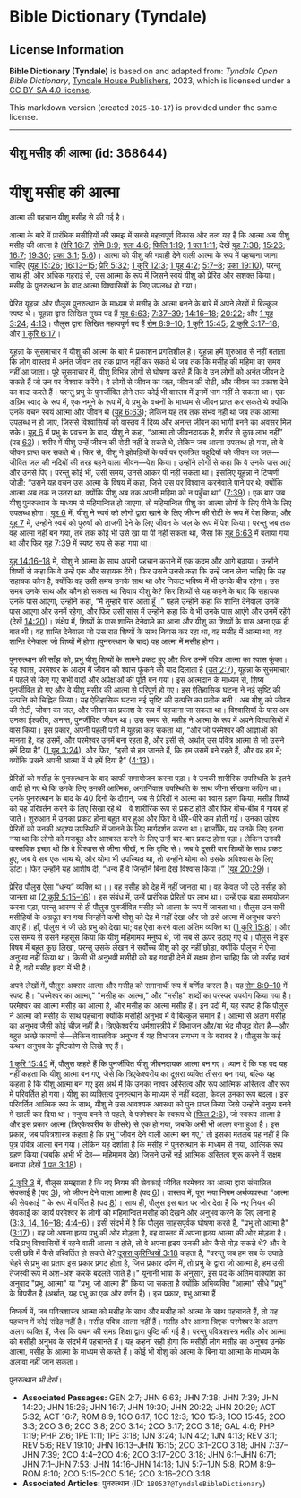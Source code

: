 # Bible Dictionary (Tyndale)

## License Information

**Bible Dictionary (Tyndale)** is based on and adapted from: _Tyndale Open Bible Dictionary_, [Tyndale House Publishers](https://tyndaleopenresources.com/), 2023, which is licensed under a [CC BY-SA 4.0 license](https://creativecommons.org/licenses/by-sa/4.0/legalcode.en).

This markdown version (created `2025-10-17`) is provided under the same license.



--------------------------------

## यीशु मसीह की आत्मा (id: 368644)

यीशु मसीह की आत्मा
==================

आत्मा की पहचान यीशु मसीह से की गई है।

आत्मा के बारे में प्रारंभिक मसीहियों की समझ में सबसे महत्वपूर्ण विकास और तत्व यह है कि आत्मा अब यीशु मसीह की आत्मा है ([प्रेरि 16:7](https://ref.ly/Acts16:7); [रोमि 8:9](https://ref.ly/Rom8:9); [गला 4:6](https://ref.ly/Gal4:6); [फिलि 1:19](https://ref.ly/Phil1:19); [1 पत 1:11](https://ref.ly/1Pet1:11); देखें [यूह 7:38](https://ref.ly/John7:38); [15:26](https://ref.ly/John15:26); [16:7](https://ref.ly/John16:7); [19:30](https://ref.ly/John19:30); [प्रका 3:1](https://ref.ly/Rev3:1); [5:6](https://ref.ly/Rev5:6))। आत्मा को यीशु की गवाही देने वाली आत्मा के रूप में पहचाना जाना चाहिए ([यूह 15:26](https://ref.ly/John15:26); [16:13–15](https://ref.ly/John16:13-John16:15); [प्रेरि 5:32](https://ref.ly/Acts5:32); [1 कुरि 12:3](https://ref.ly/1Cor12:3); [1 यूह 4:2](https://ref.ly/1John4:2); [5:7–8](https://ref.ly/1John5:7-1John5:8); [प्रका 19:10](https://ref.ly/Rev19:10)), परन्तु साथ ही, और अधिक गहराई से, उस आत्मा के रूप में जिसने स्वयं यीशु को प्रेरित और सशक्त किया। मसीह के पुनरुत्थान के बाद आत्मा विश्वासियों के लिए उपलब्ध हो गया।

प्रेरित यूहन्ना और पौलुस पुनरुत्थान के माध्यम से मसीह के आत्मा बनने के बारे में अपने लेखों में बिल्कुल स्पष्ट थे। यूहन्ना द्वारा लिखित मुख्य पद हैं [यूह 6:63](https://ref.ly/John6:63); [7:37–39](https://ref.ly/John7:37-John7:39); [14:16–18](https://ref.ly/John14:16-John14:18); [20:22](https://ref.ly/John20:22); और [1 यूह 3:24](https://ref.ly/1John3:24); [4:13](https://ref.ly/1John4:13)। पौलुस द्वारा लिखित महत्वपूर्ण पद हैं [रोम 8:9–10](https://ref.ly/Rom8:9-Rom8:10); [1 कुरि 15:45](https://ref.ly/1Cor15:45); [2 कुरि 3:17–18](https://ref.ly/2Cor3:17-2Cor3:18); और [1 कुरि 6:17](https://ref.ly/1Cor6:17)।

यूहन्ना के सुसमाचार में यीशु की आत्मा के बारे में प्रकाशन प्रगतिशील है। यूहन्ना हमें शुरुआत से नहीं बताता कि लोग वास्तव में अनंत जीवन तब तक प्राप्त नहीं कर सकते थे जब तक कि मसीह की महिमा का समय नहीं आ जाता। पूरे सुसमाचार में, यीशु विभिन्न लोगों से घोषणा करते हैं कि वे उन लोगों को अनंत जीवन दे सकते हैं जो उन पर विश्वास करेंगे। वे लोगों से जीवन का जल, जीवन की रोटी, और जीवन का प्रकाश देने का वादा करते हैं। परन्तु प्रभु के पुनर्जीवित होने तक कोई भी वास्तव में इनमें भाग नहीं ले सकता था। एक अग्रिम स्वाद के रूप में, एक नमूने के रूप में, वे प्रभु के वचनों के माध्यम से जीवन प्राप्त कर सकते थे क्योंकि उनके वचन स्वयं आत्मा और जीवन थे ([यूह 6:63](https://ref.ly/John6:63)); लेकिन यह तब तक संभव नहीं था जब तक आत्मा उपलब्ध न हो जाए, जिससे विश्वासियों को वास्तव में दिव्य और अनन्त जीवन का भागी बनने का अवसर मिल सके। [यूह 6](https://ref.ly/John6:1-John6:71) में प्रभु के प्रवचन के बाद, यीशु ने कहा, “आत्मा तो जीवनदायक है, शरीर से कुछ लाभ नहीं” (पद [63](https://ref.ly/John6:63))। शरीर में यीशु उन्हें जीवन की रोटी नहीं दे सकते थे, लेकिन जब आत्मा उपलब्ध हो गया, तो वे जीवन प्राप्त कर सकते थे। फिर से, यीशु ने झोपड़ियों के पर्व पर एकत्रित यहूदियों को जीवन का जल—जीवित जल की नदियों की तरह बहने वाला जीवन—पेश किया। उन्होंने लोगों से कहा कि वे उनके पास आएं और उनसे पिएं। परन्तु कोई भी, उसी समय, उनसे आकर पी नहीं सकता था। इसलिए यूहन्ना ने टिप्पणी जोड़ी: “उसने यह वचन उस आत्मा के विषय में कहा, जिसे उस पर विश्वास करनेवाले पाने पर थे; क्योंकि आत्मा अब तक न उतरा था, क्योंकि यीशु अब तक अपनी महिमा को न पहुँचा था” ([7:39](https://ref.ly/John7:39))। एक बार जब यीशु पुनरुत्थान के माध्यम से महिमान्वित हो जाएगा, तो महिमान्वित यीशु का आत्मा लोगों के लिए पीने के लिए उपलब्ध होगा। [यूह 6](https://ref.ly/John6:1-John6:71) में, यीशु ने स्वयं को लोगों द्वारा खाने के लिए जीवन की रोटी के रूप में पेश किया; और [यूह 7](https://ref.ly/John7:1-John7:53) में, उन्होंने स्वयं को पुरुषों को ताजगी देने के लिए जीवन के जल के रूप में पेश किया। परन्तु जब तक वह आत्मा नहीं बन गया, तब तक कोई भी उसे खा या पी नहीं सकता था, जैसा कि [यूह 6:63](https://ref.ly/John6:63) में बताया गया था और फिर [यूह 7:39](https://ref.ly/John7:39) में स्पष्ट रूप से कहा गया था।

[यूह 14:16–18](https://ref.ly/John14:16-John14:18) में, यीशु ने आत्मा के साथ अपनी पहचान कराने में एक कदम और आगे बढ़ाया। उन्होंने शिष्यों से कहा कि वे उन्हें एक और सहायक देंगे। फिर उसने उनसे कहा कि उन्हें जान लेना चाहिए कि यह सहायक कौन है, क्योंकि वह उसी समय उनके साथ था और निकट भविष्य में भी उनके बीच रहेगा। उस समय उनके साथ और कौन हो सकता था सिवाय यीशु के? फिर शिष्यों से यह कहने के बाद कि सहायक उनके पास आएगा, उन्होंने कहा, “मैं तुम्हारे पास आता हूँ।” पहले उन्होंने कहा कि शान्ति देनेवाला उनके पास आएगा और उनमें रहेगा, और फिर उसी सांस में उन्होंने कहा कि वे भी उनके पास आएंगे और उनमें रहेंगे (देखें [14:20](https://ref.ly/John14:20))। संक्षेप में, शिष्यों के पास शान्ति देनेवाले का आना और यीशु का शिष्यों के पास आना एक ही बात थी। वह शान्ति देनेवाला जो उस रात शिष्यों के साथ निवास कर रहा था, वह मसीह में आत्मा था; वह शान्ति देनेवाला जो शिष्यों में होगा (पुनरुत्थान के बाद) वह आत्मा में मसीह होगा।

पुनरुत्थान की साँझ को, प्रभु यीशु शिष्यों के सामने प्रकट हुए और फिर उनमें पवित्र आत्मा का श्वास फूंका। यह श्वास, परमेश्वर के आदम में जीवन की श्वास फूंकने की याद दिलाता है ([उत 2:7](https://ref.ly/Gen2:7)), यूहन्ना के सुसमाचार में पहले से किए गए सभी वादों और अपेक्षाओं की पूर्ति बन गया। इस आत्मदान के माध्यम से, शिष्य पुनर्जीवित हो गए और वे यीशु मसीह की आत्मा से परिपूर्ण हो गए। इस ऐतिहासिक घटना ने नई सृष्टि की उत्पत्ति को चिह्नित किया। यह ऐतिहासिक घटना नई सृष्टि की उत्पत्ति का प्रतीक बनी। अब यीशु को जीवन की रोटी, जीवन का जल, और जीवन का प्रकाश के रूप में पहचाना जा सकता था। विश्वासियों के पास अब उनका ईश्वरीय, अनन्त, पुनर्जीवित जीवन था। उस समय से, मसीह ने आत्मा के रूप में अपने विश्वासियों में वास किया। इस प्रकार, अपनी पहली पत्री में यूहन्ना कह सकता था, “और जो परमेश्वर की आज्ञाओं को मानता है, वह उसमें, और परमेश्वर उनमें बना रहता है, और इसी से, अर्थात् उस पवित्र आत्मा से जो उसने हमें दिया है” ([1 यूह 3:24](https://ref.ly/1John3:24)), और फिर, “इसी से हम जानते हैं, कि हम उसमें बने रहते हैं, और वह हम में; क्योंकि उसने अपनी आत्मा में से हमें दिया है” ([4:13](https://ref.ly/1John4:13))।

प्रेरितों को मसीह के पुनरुत्थान के बाद काफी समायोजन करना पड़ा। वे उनकी शारीरिक उपस्थिति के इतने आदी हो गए थे कि उनके लिए उनकी आत्मिक, अन्तर्निवास उपस्थिति के साथ जीना सीखना कठिन था। उनके पुनरुत्थान के बाद के 40 दिनों के दौरान, जब से प्रेरितों ने आत्मा का श्वास ग्रहण किया, मसीह शिष्यों को यह परिवर्तन करने के लिए सिखा रहे थे। वे शारीरिक रूप से प्रकट होते और फिर बीच\-बीच में गायब हो जाते। शुरुआत में उनका प्रकट होना बहुत बार हुआ और फिर वे धीरे\-धीरे कम होती गईं। उनका उद्देश्य प्रेरितों को उनकी अदृश्य उपस्थिति में जानने के लिए मार्गदर्शन करना था। हालाँकि, यह उनके लिए इतना नया था कि लोगो को मजबूत और आश्वस्त करने के लिए उन्हें बार\-बार प्रकट होना पड़ा। लेकिन उनकी वास्तविक इच्छा थी कि वे विश्वास से जीना सीखें, न कि दृष्टि से। जब वे दूसरी बार शिष्यों के साथ प्रकट हुए, जब वे सब एक साथ थे, और थोमा भी उपस्थित था, तो उन्होंने थोमा को उसके अविश्वास के लिए डांटा। फिर उन्होंने यह आशीष दी, “धन्य हैं वे जिन्होंने बिना देखे विश्वास किया।” ([यूह 20:29](https://ref.ly/John20:29))।

प्रेरित पौलुस ऐसा “धन्य” व्यक्ति था।। वह मसीह को देह में नहीं जानता था। वह केवल जी उठे मसीह को जानता था ([2 कुरि 5:15–16](https://ref.ly/2Cor5:15-2Cor5:16))। इस संबंध में, उन्हें प्रारंभिक प्रेरितों पर लाभ था। उन्हें एक बड़ा समायोजन करना पड़ा, परन्तु आरम्भ से ही पौलुस पुनर्जीवित मसीह को आत्मा के रूप में जानता था। पौलुस उन सभी मसीहियों के अग्रदूत बन गया जिन्होंने कभी यीशु को देह में नहीं देखा और जो उसे आत्मा में अनुभव करने आए हैं। हाँ, पौलुस ने जी उठे प्रभु को देखा था; वह ऐसा करने वाला अंतिम व्यक्ति था ([1 कुरि 15:8](https://ref.ly/1Cor15:8))। और उस समय से उसने महसूस किया कि यीशु महिमामय मनुष्य थे, जो सब से ऊपर उठाए गए थे। पौलुस ने इस विषय में बहुत कुछ लिखा, परन्तु उसके लेखन ने सर्वोच्च यीशु को दूर नहीं छोड़ा, क्योंकि पौलुस ने ऐसा अनुभव नहीं किया था। किसी भी अनुभवी मसीही को यह गवाही देने में सक्षम होना चाहिए कि जो मसीह स्वर्ग में है, वही मसीह हृदय में भी है।

अपने लेखों में, पौलुस अक्सर आत्मा और मसीह को समानार्थी रूप में वर्णित करता है। यह [रोम 8:9–10](https://ref.ly/Rom8:9-Rom8:10) में स्पष्ट है। "परमेश्वर का आत्मा," "मसीह का आत्मा," और "मसीह" शब्दों का परस्पर उपयोग किया गया है। परमेश्वर का आत्मा मसीह का आत्मा है, और मसीह का आत्मा मसीह हैं। इन पदों में, यह स्पष्ट है कि पौलुस ने आत्मा को मसीह के साथ पहचाना क्योंकि मसीही अनुभव में वे बिल्कुल समान हैं। आत्मा से अलग मसीह का अनुभव जैसी कोई चीज़ नहीं है। त्रिएकेश्वरीय धर्मशास्त्रीये में विभाजन और/या भेद मौजूद होता है—और बहुत अच्छे कारणों से—लेकिन वास्तविक अनुभव में यह विभाजन लगभग न के बराबर है। पौलुस के कई कथन अनुभव के दृष्टिकोण से लिखे गए हैं।

[1 कुरि 15:45](https://ref.ly/1Cor15:45) में, पौलुस कहते हैं कि पुनर्जीवित यीशु जीवनदायक आत्मा बन गए। ध्यान दें कि यह पद यह नहीं कहता कि यीशु आत्मा बन गए, जैसे कि त्रिएकेश्वरीय का दूसरा व्यक्ति तीसरा बन गया, बल्कि यह कहता है कि यीशु आत्मा बन गए इस अर्थ में कि उनका नश्वर अस्तित्व और रूप आत्मिक अस्तित्व और रूप में परिवर्तित हो गया। यीशु का व्यक्तित्व पुनरुत्थान के माध्यम से नहीं बदला, केवल उनका रूप बदला। इस परिवर्तित आत्मिक रूप के साथ, यीशु ने उस आवश्यक अवस्था को पुनः प्राप्त किया जिसे उन्होंने मनुष्य बनने में खाली कर दिया था। मनुष्य बनने से पहले, वे परमेश्वर के स्वरूप थे ([फिल 2:6](https://ref.ly/Phil2:6)), जो स्वरूप आत्मा है और इस प्रकार आत्मा (त्रिएकेश्वरीय के तीसरे) से एक हो गया, जबकि अभी भी अलग बना हुआ है। इस प्रकार, जब पवित्रशास्त्र कहता है कि प्रभु "जीवन देने वाली आत्मा बन गए," तो इसका मतलब यह नहीं है कि पुत्र पवित्र आत्मा बन गया। लेकिन यह दर्शाता है कि मसीह ने पुनरुत्थान के माध्यम से नया, आत्मिक रूप ग्रहण किया (जबकि अभी भी देह— महिमामय देह) जिसने उन्हें नई आत्मिक अस्तित्व शुरू करने में सक्षम बनाया (देखें [1 पत 3:18](https://ref.ly/1Pet3:18))।

[2 कुरि 3](https://ref.ly/2Cor3:1-2Cor3:18) में, पौलुस समझाता है कि नए नियम की सेवकाई जीवित परमेश्वर का आत्मा द्वारा संचालित सेवकाई है (पद [3](https://ref.ly/2Cor3:3)), जो जीवन देने वाला आत्मा है (पद [6](https://ref.ly/2Cor3:6))। वास्तव में, पूरा नया नियम अर्थव्यवस्था "आत्मा की सेवकाई " के रूप में वर्णित है (पद [8](https://ref.ly/2Cor3:8))। साथ ही, पौलुस इस बात पर जोर देता है कि नए नियम की सेवकाई का कार्य परमेश्वर के लोगों को महिमान्वित मसीह को देखने और अनुभव करने के लिए लाना है ([3:3, 14, 16–18](https://ref.ly/2Cor3:3,2Cor3:14,2Cor3:16-2Cor3:18); [4:4–6](https://ref.ly/2Cor4:4-2Cor4:6))। इसी संदर्भ में है कि पौलुस साहसपूर्वक घोषणा करते हैं, "प्रभु तो आत्मा है" ([3:17](https://ref.ly/2Cor3:17))। वह जो अपना हृदय प्रभु की ओर मोड़ता है, वह वास्तव में अपना हृदय आत्मा की ओर मोड़ता है। यदि प्रभु विश्वासियों में रहने वाली आत्मा न होते, तो वे अपना हृदय उनकी ओर कैसे मोड़ सकते थे? और वे उसी छवि में कैसे परिवर्तित हो सकते थे? [दूसरा कुरिन्थियों 3:18](https://ref.ly/2Cor3:18) कहता है, "परन्तु जब हम सब के उघाड़े चेहरे से प्रभु का प्रताप इस प्रकार प्रगट होता है, जिस प्रकार दर्पण में, तो प्रभु के द्वारा जो आत्मा है, हम उसी तेजस्वी रूप में अंश\-अंश करके बदलते जाते हैं।" यूनानी भाषा के अनुसार, इस पद के अंतिम वाक्यांश का अनुवाद "प्रभु, आत्मा" या "प्रभु, जो आत्मा है" किया जा सकता है क्योंकि अभिव्यक्ति "आत्मा" सीधे "प्रभु" के विपरीत है (अर्थात, यह प्रभु का एक और वर्णन है)। इस प्रकार, प्रभु आत्मा हैं।

निष्कर्ष में, जब पवित्रशास्त्र आत्मा को मसीह के साथ और मसीह को आत्मा के साथ पहचानते हैं, तो यह पहचान में कोई संदेह नहीं है। मसीह पवित्र आत्मा नहीं हैं। मसीह और आत्मा त्रिएक\-परमेश्वर के अलग\-अलग व्यक्ति हैं, जैसा कि वचन की समग्र शिक्षा द्वारा पुष्टि की गई है। परन्तु पवित्रशास्त्र मसीह और आत्मा को मसीही अनुभव के संदर्भ में पहचानते हैं। यह कहना सही होगा कि मसीही लोग मसीह का अनुभव उनके आत्मा, मसीह के आत्मा के माध्यम से करते हैं। कोई भी यीशु को आत्मा के बिना या आत्मा के माध्यम के अलावा नहीं जान सकता।

 पुनरुत्थान *भी देखें*।

* **Associated Passages:** GEN 2:7; JHN 6:63; JHN 7:38; JHN 7:39; JHN 14:20; JHN 15:26; JHN 16:7; JHN 19:30; JHN 20:22; JHN 20:29; ACT 5:32; ACT 16:7; ROM 8:9; 1CO 6:17; 1CO 12:3; 1CO 15:8; 1CO 15:45; 2CO 3:3; 2CO 3:6; 2CO 3:8; 2CO 3:14; 2CO 3:17; 2CO 3:18; GAL 4:6; PHP 1:19; PHP 2:6; 1PE 1:11; 1PE 3:18; 1JN 3:24; 1JN 4:2; 1JN 4:13; REV 3:1; REV 5:6; REV 19:10; JHN 16:13–JHN 16:15; 2CO 3:1–2CO 3:18; JHN 7:37–JHN 7:39; 2CO 4:4–2CO 4:6; 2CO 3:17–2CO 3:18; JHN 6:1–JHN 6:71; JHN 7:1–JHN 7:53; JHN 14:16–JHN 14:18; 1JN 5:7–1JN 5:8; ROM 8:9–ROM 8:10; 2CO 5:15–2CO 5:16; 2CO 3:16–2CO 3:18
* **Associated Articles:** पुनरुत्थान (ID: `180537@TyndaleBibleDictionary`)


